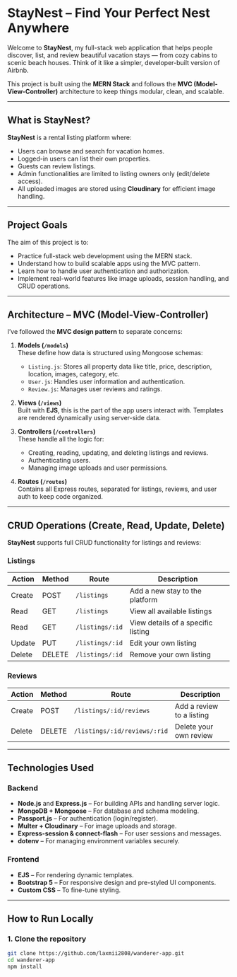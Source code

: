 # StayNest – Find Your Perfect Nest Anywhere

Welcome to **StayNest**, my full-stack web application that helps people discover, list, and review beautiful vacation stays — from cozy cabins to scenic beach houses. Think of it like a simpler, developer-built version of Airbnb. 

This project is built using the **MERN Stack** and follows the **MVC (Model-View-Controller)** architecture to keep things modular, clean, and scalable.

---

## What is StayNest?

**StayNest** is a rental listing platform where:
- Users can browse and search for vacation homes.
- Logged-in users can list their own properties.
- Guests can review listings.
- Admin functionalities are limited to listing owners only (edit/delete access).
- All uploaded images are stored using **Cloudinary** for efficient image handling.

---

## Project Goals

The aim of this project is to:
- Practice full-stack web development using the MERN stack.
- Understand how to build scalable apps using the MVC pattern.
- Learn how to handle user authentication and authorization.
- Implement real-world features like image uploads, session handling, and CRUD operations.

---

## Architecture – MVC (Model-View-Controller)

I’ve followed the **MVC design pattern** to separate concerns:

1. **Models (`/models`)**  
   These define how data is structured using Mongoose schemas:
   - `Listing.js`: Stores all property data like title, price, description, location, images, category, etc.
   - `User.js`: Handles user information and authentication.
   - `Review.js`: Manages user reviews and ratings.

2. **Views (`/views`)**  
   Built with **EJS**, this is the part of the app users interact with. Templates are rendered dynamically using server-side data.

3. **Controllers (`/controllers`)**  
   These handle all the logic for:
   - Creating, reading, updating, and deleting listings and reviews.
   - Authenticating users.
   - Managing image uploads and user permissions.

4. **Routes (`/routes`)**  
   Contains all Express routes, separated for listings, reviews, and user auth to keep code organized.

---

## CRUD Operations (Create, Read, Update, Delete)

**StayNest** supports full CRUD functionality for listings and reviews:

### Listings
| Action   | Method | Route              | Description                           |
|----------|--------|--------------------|---------------------------------------|
| Create   | POST   | `/listings`        | Add a new stay to the platform        |
| Read     | GET    | `/listings`        | View all available listings           |
| Read     | GET    | `/listings/:id`    | View details of a specific listing    |
| Update   | PUT    | `/listings/:id`    | Edit your own listing                 |
| Delete   | DELETE | `/listings/:id`    | Remove your own listing               |

### Reviews
| Action   | Method | Route                          | Description                      |
|----------|--------|--------------------------------|----------------------------------|
| Create   | POST   | `/listings/:id/reviews`        | Add a review to a listing        |
| Delete   | DELETE | `/listings/:id/reviews/:rid`   | Delete your own review           |

---

## Technologies Used

### Backend
- **Node.js** and **Express.js** – For building APIs and handling server logic.
- **MongoDB + Mongoose** – For database and schema modeling.
- **Passport.js** – For authentication (login/register).
- **Multer + Cloudinary** – For image uploads and storage.
- **Express-session & connect-flash** – For user sessions and messages.
- **dotenv** – For managing environment variables securely.

### Frontend
- **EJS** – For rendering dynamic templates.
- **Bootstrap 5** – For responsive design and pre-styled UI components.
- **Custom CSS** – To fine-tune styling.

---

##  How to Run Locally

### 1. Clone the repository
```bash
git clone https://github.com/laxmii2808/wanderer-app.git
cd wanderer-app
npm install

